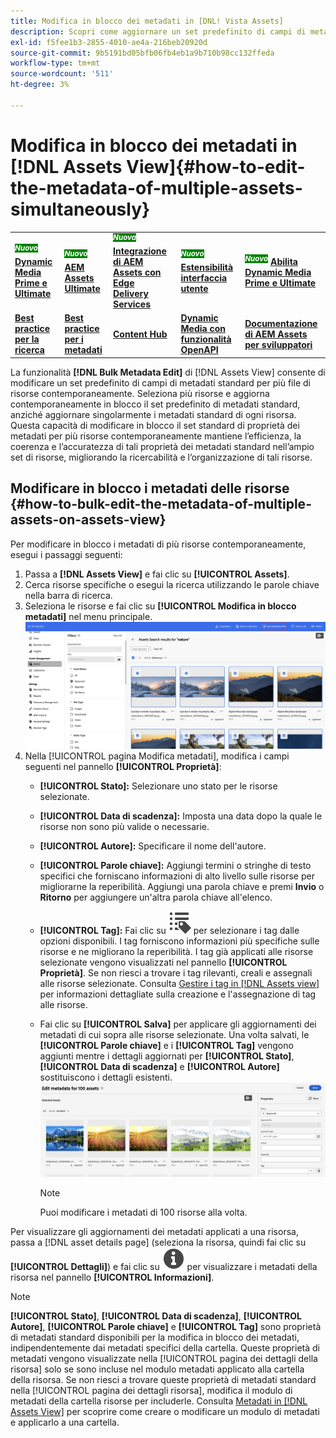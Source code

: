 ```yaml
---
title: Modifica in blocco dei metadati in [DNL! Vista Assets]
description: Scopri come aggiornare un set predefinito di campi di metadati standard per più risorse disponibili su [DNL! Assets View] simultaneamente.
exl-id: f5fee1b3-2855-4010-ae4a-216beb20920d
source-git-commit: 9b5191bd05bfb06fb4eb1a9b710b98cc132ffeda
workflow-type: tm+mt
source-wordcount: '511'
ht-degree: 3%

---
```


# Modifica in blocco dei metadati in [!DNL Assets View]{#how-to-edit-the-metadata-of-multiple-assets-simultaneously}

<table>
    <tr>
        <td>
            <sup style= "background-color:#008000; color:#FFFFFF; font-weight:bold"><i>Nuovo</i></sup> <a href="/help/assets/dynamic-media/dm-prime-ultimate.md"><b>Dynamic Media Prime e Ultimate</b></a>
        </td>
        <td>
            <sup style= "background-color:#008000; color:#FFFFFF; font-weight:bold"><i>Nuovo</i></sup> <a href="/help/assets/assets-ultimate-overview.md"><b>AEM Assets Ultimate</b></a>
        </td>
        <td>
            <sup style= "background-color:#008000; color:#FFFFFF; font-weight:bold"><i>Nuova</i></sup> <a href="/help/assets/integrate-aem-assets-edge-delivery-services.md"><b>Integrazione di AEM Assets con Edge Delivery Services</b></a>
        </td>
        <td>
            <sup style= "background-color:#008000; color:#FFFFFF; font-weight:bold"><i>Nuovo</i></sup> <a href="/help/assets/aem-assets-view-ui-extensibility.md"><b>Estensibilità interfaccia utente</b></a>
        </td>
          <td>
            <sup style= "background-color:#008000; color:#FFFFFF; font-weight:bold"><i>Nuovo</i></sup> <a href="/help/assets/dynamic-media/enable-dynamic-media-prime-and-ultimate.md"><b>Abilita Dynamic Media Prime e Ultimate</b></a>
        </td>
    </tr>
    <tr>
        <td>
            <a href="/help/assets/search-best-practices.md"><b>Best practice per la ricerca</b></a>
        </td>
        <td>
            <a href="/help/assets/metadata-best-practices.md"><b>Best practice per i metadati</b></a>
        </td>
        <td>
            <a href="/help/assets/product-overview.md"><b>Content Hub</b></a>
        </td>
        <td>
            <a href="/help/assets/dynamic-media-open-apis-overview.md"><b>Dynamic Media con funzionalità OpenAPI</b></a>
        </td>
        <td>
            <a href="https://developer.adobe.com/experience-cloud/experience-manager-apis/"><b>Documentazione di AEM Assets per sviluppatori</b></a>
        </td>
    </tr>
</table>

La funzionalità **[!DNL Bulk Metadata Edit]** di [!DNL Assets View] consente di modificare un set predefinito di campi di metadati standard per più file di risorse contemporaneamente. Seleziona più risorse e aggiorna contemporaneamente in blocco il set predefinito di metadati standard, anziché aggiornare singolarmente i metadati standard di ogni risorsa. Questa capacità di modificare in blocco il set standard di proprietà dei metadati per più risorse contemporaneamente mantiene l’efficienza, la coerenza e l’accuratezza di tali proprietà dei metadati standard nell’ampio set di risorse, migliorando la ricercabilità e l’organizzazione di tali risorse.

## Modificare in blocco i metadati delle risorse {#how-to-bulk-edit-the-metadata-of-multiple-assets-on-assets-view}

Per modificare in blocco i metadati di più risorse contemporaneamente, esegui i passaggi seguenti:

1. Passa a **[!DNL Assets View]** e fai clic su **[!UICONTROL Assets]**.
1. Cerca risorse specifiche o esegui la ricerca utilizzando le parole chiave nella barra di ricerca.
1. Seleziona le risorse e fai clic su **[!UICONTROL Modifica in blocco metadati]** nel menu principale.
   ![modifica in blocco dei metadati](/help/assets/assets/bulk-metadata-edit1.png)
1. Nella [!UICONTROL pagina Modifica metadati], modifica i campi seguenti nel pannello **[!UICONTROL Proprietà]**:
   * **[!UICONTROL Stato]:** Selezionare uno stato per le risorse selezionate.
   * **[!UICONTROL Data di scadenza]:** Imposta una data dopo la quale le risorse non sono più valide o necessarie.
   * **[!UICONTROL Autore]:** Specificare il nome dell&#39;autore.
   * **[!UICONTROL Parole chiave]:** Aggiungi termini o stringhe di testo specifici che forniscano informazioni di alto livello sulle risorse per migliorarne la reperibilità. Aggiungi una parola chiave e premi **Invio** o **Ritorno** per aggiungere un&#39;altra parola chiave all&#39;elenco.
   * **[!UICONTROL Tag]:** Fai clic su ![Modifica metadati in blocco](/help/assets/assets/tags-icon.svg) per selezionare i tag dalle opzioni disponibili. I tag forniscono informazioni più specifiche sulle risorse e ne migliorano la reperibilità. I tag già applicati alle risorse selezionate vengono visualizzati nel pannello **[!UICONTROL Proprietà]**. Se non riesci a trovare i tag rilevanti, creali e assegnali alle risorse selezionate. Consulta [Gestire i tag in [!DNL Assets view]](/help/assets/tagging-management-assets-view.md) per informazioni dettagliate sulla creazione e l&#39;assegnazione di tag alle risorse.
   * Fai clic su **[!UICONTROL Salva]** per applicare gli aggiornamenti dei metadati di cui sopra alle risorse selezionate. Una volta salvati, le **[!UICONTROL Parole chiave]** e i **[!UICONTROL Tag]** vengono aggiunti mentre i dettagli aggiornati per **[!UICONTROL Stato]**, **[!UICONTROL Data di scadenza]** e **[!UICONTROL Autore]** sostituiscono i dettagli esistenti.
     ![save-bulk-metadata-edit-properties](/help/assets/assets/save-bulk-metadata-edit-properties2.png)

     >[!NOTE]
     >
     >Puoi modificare i metadati di 100 risorse alla volta.

Per visualizzare gli aggiornamenti dei metadati applicati a una risorsa, passa a [!DNL asset details page] (seleziona la risorsa, quindi fai clic su **[!UICONTROL Dettagli]**) e fai clic su ![Modifica metadati in blocco](/help/assets/assets/info-icon-solid-black.svg) per visualizzare i metadati della risorsa nel pannello **[!UICONTROL Informazioni]**.

>[!NOTE]
>
>**[!UICONTROL Stato]**, **[!UICONTROL Data di scadenza]**, **[!UICONTROL Autore]**, **[!UICONTROL Parole chiave]** e **[!UICONTROL Tag]** sono proprietà di metadati standard disponibili per la modifica in blocco dei metadati, indipendentemente dai metadati specifici della cartella. Queste proprietà di metadati vengono visualizzate nella [!UICONTROL pagina dei dettagli della risorsa] solo se sono incluse nel modulo metadati applicato alla cartella della risorsa. Se non riesci a trovare queste proprietà di metadati standard nella [!UICONTROL pagina dei dettagli risorsa], modifica il modulo di metadati della cartella risorse per includerle. Consulta [Metadati in [!DNL Assets View]](/help/assets/metadata-assets-view.md) per scoprire come creare o modificare un modulo di metadati e applicarlo a una cartella.
